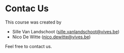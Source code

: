 # Contac Us

This course was created by

* Sille Van Landschoot \([sille.vanlandschoot@vives.be](mailto:sille.vanlandschoot@vives.be)\)
* Nico De Witte \([nico.dewitte@vives.be](mailto:nico.dewitte@vives.be)\)

Feel free to contact us.

